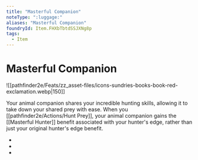 ```yaml
---
title: "Masterful Companion"
noteType: ":luggage:"
aliases: "Masterful Companion"
foundryId: Item.FHXbTbtdSSJXNg8p
tags:
  - Item
---
```


# Masterful Companion
![[pathfinder2e/Feats/zz_asset-files/icons-sundries-books-book-red-exclamation.webp|150]]

Your animal companion shares your incredible hunting skills, allowing it to take down your shared prey with ease. When you [[pathfinder2e/Actions/Hunt Prey]], your animal companion gains the [[Masterful Hunter]] benefit associated with your hunter's edge, rather than just your original hunter's edge benefit.

*   
*   
*   
